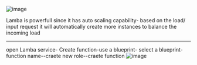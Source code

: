 ![image](https://user-images.githubusercontent.com/107784718/212618646-a1f54856-ba85-4923-b70b-90ebeb1f0142.png)

Lamba is powerfull since it has auto scaling capability- based on the load/ input request it will automatically create more instances to balance the incoming load
________
open Lamba service- Create function-use a blueprint- select a blueprint- function name--craete new role--craete function
![image](https://user-images.githubusercontent.com/107784718/212621213-119bafdb-7af6-4d96-9c86-cf301698508d.png)
